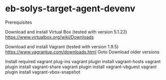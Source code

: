 # eb-solys-target-agent-devenv

Prerequisites

Download and install Virtual Box (tested with version 5.1.22)
https://www.virtualbox.org/wiki/Downloads

Download and install Vagrant (tested with version 1.9.5)
https://www.vagrantup.com/downloads.html
Goto Download older versions

Install required vagrant plug-ins
vagrant plugin install vagrant-hosts
vagrant plugin install vagrant-share
vagrant plugin install vagrant-vbguest
vagrant plugin install vagrant-vbox-snapshot

